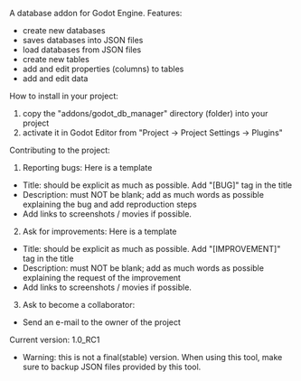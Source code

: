 A database addon for Godot Engine.
Features:
- create new databases
- saves databases into JSON files
- load databases from JSON files
- create new tables
- add and edit properties (columns) to tables
- add and edit data

How to install in your project:
1) copy the "addons/godot_db_manager" directory (folder) into your project
2) activate it in Godot Editor from "Project -> Project Settings -> Plugins"

Contributing to the project:
1) Reporting bugs:
Here is a template
- Title: should be explicit as much as possible. Add "[BUG]" tag in the title
- Description: must NOT be blank; add as much words as possible explaining the bug and add reproduction steps
- Add links to screenshots / movies if possible.

2) Ask for improvements:
Here is a template
- Title: should be explicit as much as possible. Add "[IMPROVEMENT]" tag in the title
- Description: must NOT be blank; add as much words as possible explaining the request of the improvement
- Add links to screenshots / movies if possible.

3) Ask to become a collaborator:
- Send an e-mail to the owner of the project

Current version: 1.0_RC1
- Warning: this is not a final(stable) version. When using this tool, make sure to backup JSON files provided by this tool.
